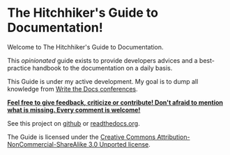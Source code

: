 The Hitchhiker's Guide to Documentation!
========================================

Welcome to The Hitchhiker's Guide to Documentation.

This *opinionated* guide exists to provide developers advices and a
best-practice handbook to the documentation on a daily basis.

This Guide is under my active development. My goal is to dump all knowledge
from [Write the Docs conferences](http://conf.writethedocs.org/). 

**[Feel free to give feedback, criticize or contribute! Don't afraid to mention
what is missing. Every comment is
welcome!](https://github.com/chrismedrela/docs-guide/issues/new)**

See this project on [github](https://github.com/chrismedrela/docs-guide) or
[readthedocs.org](http://docs-guide.readthedocs.org/en/latest/).

The Guide is licensed under the [Creative Commons
Attribution-NonCommercial-ShareAlike 3.0 Unported
license](https://creativecommons.org/licenses/by-nc-sa/3.0/).

<!--
Different kinds of documentation
--------------------------------

- [Tutorials](tutorials.md)
- [Presentations](presentations.md)
- [Meeting Notes](meetings.md)
- [Example Applications](exampleapps.md)
-->